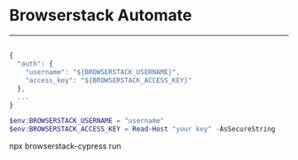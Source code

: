 # Browserstack Automate

---

## 
````js
{
  "auth": {
    "username": "${BROWSERSTACK_USERNAME}",
    "access_key": "${BROWSERSTACK_ACCESS_KEY}"
  },
  ...
}
````

````powershell
$env:BROWSERSTACK_USERNAME = "username"
$env:BROWSERSTACK_ACCESS_KEY = Read-Host "your key" -AsSecureString
````

npx browserstack-cypress run
